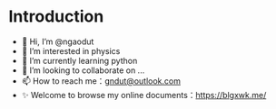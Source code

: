 # Introduction

- 👋 Hi, I’m @ngaodut
- 👀 I’m interested in physics
- 🌱 I’m currently learning python
- 💞️ I’m looking to collaborate on ...
- 📫 How to reach me：gndut@outlook.com
- ✨ Welcome to browse my online documents：https://blgxwk.me/

<!---
ngaodut/ngaodut is a ✨ special ✨ repository because its `README.md` (this file) appears on your GitHub profile.
You can click the Preview link to take a look at your changes.
--->
